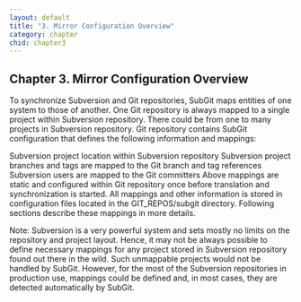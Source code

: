 ```yaml
---
layout: default
title: "3. Mirror Configuration Overview"
category: chapter
chid: chapter3
---
```

## Chapter 3. Mirror Configuration Overview

To synchronize Subversion and Git repositories, SubGit maps entities of one system to those of another. One Git repository is always mapped to a single project within Subversion repository. There could be from one to many projects in Subversion repository. Git repository contains SubGit configuration that defines the following information and mappings:

Subversion project location within Subversion repository
Subversion project branches and tags are mapped to the Git branch and tag references
Subversion users are mapped to the Git committers
Above mappings are static and configured within Git repository once before translation and synchronization is started. All mappings and other information is stored in configuration files located in the GIT_REPOS/subgit directory. Following sections describe these mappings in more details.

Note:
Subversion is a very powerful system and sets mostly no limits on the repository and project layout. Hence, it may not be always possible to define necessary mappings for any project stored in Subversion repository found out there in the wild. Such unmappable projects would not be handled by SubGit. However, for the most of the Subversion repositories in production use, mappings could be defined and, in most cases, they are detected automatically by SubGit.